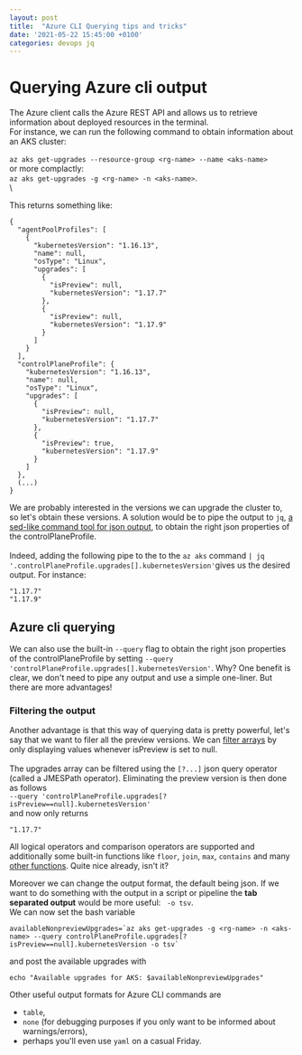 ```yaml
---
layout: post
title:  "Azure CLI Querying tips and tricks"
date: '2021-05-22 15:45:00 +0100'
categories: devops jq
---
```


# Querying Azure cli output
The Azure client calls the Azure REST API and allows us to retrieve information about deployed resources in the terminal.\
For instance, we can run the following command to obtain information about an AKS cluster:\
\
`az aks get-upgrades --resource-group <rg-name> --name <aks-name>`\
or more complactly:\
`az aks get-upgrades -g <rg-name> -n <aks-name>`.\
\

This returns something like:
```
{
  "agentPoolProfiles": [
    {
      "kubernetesVersion": "1.16.13",
      "name": null,
      "osType": "Linux",
      "upgrades": [
        {
          "isPreview": null,
          "kubernetesVersion": "1.17.7"
        },
        {
          "isPreview": null,
          "kubernetesVersion": "1.17.9"
        }
      ]
    }
  ],
  "controlPlaneProfile": {
    "kubernetesVersion": "1.16.13",
    "name": null,
    "osType": "Linux",
    "upgrades": [
      {
        "isPreview": null,
        "kubernetesVersion": "1.17.7"
      },
      {
        "isPreview": true,
        "kubernetesVersion": "1.17.9"
      }
    ]
  },
  (...)
}
```
We are probably interested in the versions we can upgrade the cluster to, so let's obtain these versions.
A solution would be to pipe the output to `jq`, [a sed-like command tool for json output](https://stedolan.github.io/jq/), to obtain the right json properties of the controlPlaneProfile.\
\
Indeed, adding the following pipe to the to the `az aks` command `| jq '.controlPlaneProfile.upgrades[].kubernetesVersion'`gives us the desired output. For instance:
```
"1.17.7"
"1.17.9"
```
## Azure cli querying
We can also use the built-in `--query` flag to obtain the right json properties of the controlPlaneProfile by setting `--query 'controlPlaneProfile.upgrades[].kubernetesVersion'`. Why? One benefit is clear, we don't need to pipe any output and use a simple one-liner. But there are more advantages! 
### Filtering the output
Another advantage is that this way of querying data is pretty powerful, let's say that we want to filer all the preview versions. We can [filter arrays](https://docs.microsoft.com/en-us/cli/azure/query-azure-cli?view=azure-cli-latest#filter-arrays) by only displaying values whenever isPreview is set to null.\
\
The upgrades array can be filtered using the `[?...]` json query operator (called a JMESPath operator). Eliminating the preview version is then done as follows \
`--query 'controlPlaneProfile.upgrades[?isPreview==null].kubernetesVersion'`\
and now only returns 
```
"1.17.7"
``` 
All logical operators and comparison operators are supported and additionally some built-in functions like `floor`, `join`, `max`, `contains` and many [other functions](https://jmespath.org/specification.html#built-in-functions). 
Quite nice already, isn't it?

Moreover we can change the output format, the default being json. If we want to do something with the output in a script or pipeline the **tab separated output** would be more useful: ` -o tsv`.\
We can now set the bash variable 
```
availableNonpreviewUpgrades=`az aks get-upgrades -g <rg-name> -n <aks-name> --query controlPlaneProfile.upgrades[?isPreview==null].kubernetesVersion -o tsv`
```
and post the available upgrades with
```
echo "Available upgrades for AKS: $availableNonpreviewUpgrades"
```
Other useful output formats for Azure CLI commands are 
* `table`, 
* `none` (for debugging purposes if you only want to be informed about warnings/errors),
* perhaps you'll even use `yaml` on a casual Friday.

